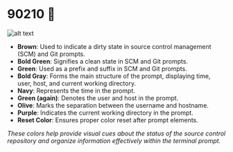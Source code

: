 # 90210 💜

![alt text](90210-dark.png)

- **Brown**: Used to indicate a dirty state in source control management (SCM) and Git prompts.
- **Bold Green**: Signifies a clean state in SCM and Git prompts.
- **Green**: Used as a prefix and suffix in SCM and Git prompts.
- **Bold Gray**: Forms the main structure of the prompt, displaying time, user, host, and current working directory.
- **Navy**: Represents the time in the prompt.
- **Green (again)**: Denotes the user and host in the prompt.
- **Olive**: Marks the separation between the username and hostname.
- **Purple**: Indicates the current working directory in the prompt.
- **Reset Color**: Ensures proper color reset after prompt elements.

_*These colors help provide visual cues about the status of the source control repository and organize information effectively within the terminal prompt.*_
